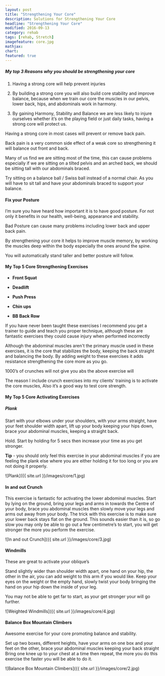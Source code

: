 ```yaml
---
layout: post
title: "Strengthening Your Core"
description: Solutions for Strengthening Your Core
headline: "Strengthening Your Core"
modified: 2016-09-13
category: rehab
tags: [rehab, Stretch]
imagefeature: core.jpg
mathjax: 
chart:
featured: true
---
```


##### My top 3 Reasons why you should be strengthening your core

1. Having a strong core will help prevent injuries

2. By building a strong core you will also build core stability and improve balance, because when we train our core the muscles in our pelvis, lower back, hips, and abdominals work in harmony.

3. By gaining Harmony, Stability and Balance we are less likely to injure ourselves whether it’s on the playing field or just daily tasks, having a strong core will protect us.

Having a strong core in most cases will prevent or remove back pain.

Back pain is a very common side effect of a weak core so strengthening it will balance out front and back.

Many of us find we are sitting most of the time, this can cause problems especially if we are sitting on a tilted pelvis and an arched back, we should be sitting tall with our abdominals braced.

Try sitting on a balance ball / Swiss ball instead of a normal chair. As you will have to sit tall and have your abdominals braced to support your balance.

#### Fix your Posture

I’m sure you have heard how important it is to have good posture. For not only it benefits in our health, well-being, appearance and stability.

Bad Posture can cause many problems including lower back and upper back pain.

By strengthening your core it helps to improve muscle memory, by working the muscles deep within the body especially the ones around the spine.

You will automatically stand taller and better posture will follow.


#### My Top 5 Core Strengthening Exercises

* __Front Squat__

* __Deadlift__

* __Push Press__

* __Chin ups__

* __BB Back Row__


If you have never been taught these exercises I recommend you get a trainer to guide and teach you proper technique, although these are fantastic exercises they could cause injury when performed incorrectly 

Although the abdominal muscles aren't the primary muscle used in these exercises, it is the core that stabilizes the body, keeping the back straight and balancing the body. By adding weight to these exercises it adds resistance strengthening the core more as you go.

1000’s of crunches will not give you abs the above exercise will

The reason I include crunch exercises into my clients' training is to activate the core muscles, Also it’s a good way to test core strength.


#### My Top 5 Core Activating Exercises 


##### Plank

Start with your elbows under your shoulders, with your arms straight, have your feet shoulder width apart, lift up your body keeping your hips down, brace your abdominal muscles, keeping a straight back.

Hold. Start by holding for 5 secs then increase your time as you get stronger.

__Tip__ - you should only feel this exercise in your abdominal muscles if you are feeling the plank else where you are either holding it for too long or you are not doing it properly.

![Plank]({{ site.url }}/images/core/1.jpg)

#### In and out Crunch

This exercise is fantastic for activating the lower abdominal muscles.  Start by lying on the ground, bring your legs and arms in towards the Centre of your body, brace you abdominal muscles then slowly move your legs and arms out away from your body. The trick with this exercise is to make sure your lower back stays flat on the ground. This sounds easier than it is, so go slow you may only be able to go out a few centimetre’s to start, you will get stronger the more you perform the exercise.

![In and out Crunch]({{ site.url }}/images/core/3.jpg)


#### Windmills

These are great to activate your oblique’s 

Stand slightly wider than shoulder width apart, one hand on your hip, the other in the air, you can add weight to this arm if you would like. Keep your eyes on the weight or the empty hand, slowly twist your body bringing the hand on your hip down the inside of your leg.

You may not be able to get far to start, as your get stronger your will go further.

![Weighted Windmills]({{ site.url }}/images/core/4.jpg)

#### Balance Box Mountain Climbers

Awesome exercise for your core promoting balance and stability.

Set up two boxes, different heights, have your arms on one box and your feet on the other, brace your abdominal muscles keeping your back straight Bring one knee up to your chest at a time then repeat, the more you do this exercise the faster you will be able to do it.


![Balance Box Mountain Climbers]({{ site.url }}/images/core/2.jpg)
